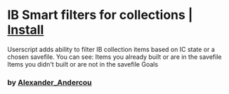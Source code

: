 # IB Smart filters for collections | [Install](https://raw.githubusercontent.com/InfiniteCraftCommunity/userscripts/master/userscripts/24sandualexandru/IBSmartCollectionFilters/index.user.js)

Userscript adds ability to filter IB collection items based on IC state or a chosen savefile.
You can see:
 Items you already built or are in the savefile
 Items you didn't built or are not in the savefile
 Goals

### by [Alexander_Andercou](https://github.com/24sanduAlexandru)

